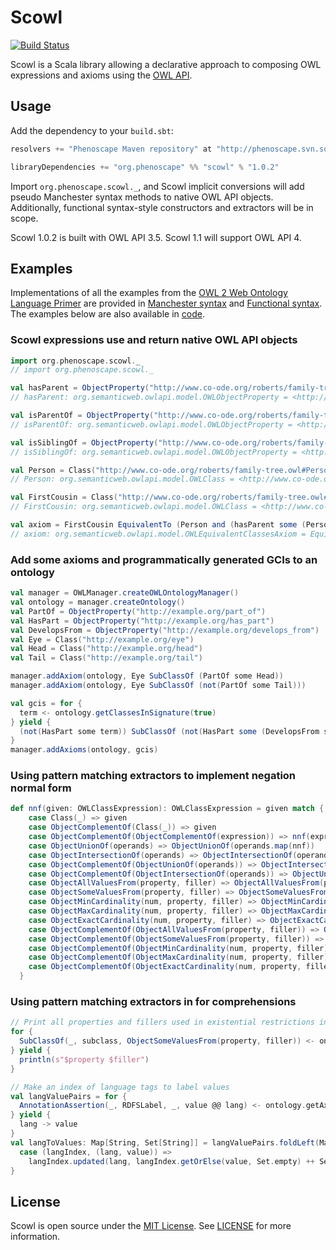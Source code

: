# Scowl

[![Build Status](https://secure.travis-ci.org/phenoscape/scowl.png)](http://travis-ci.org/phenoscape/scowl)

Scowl is a Scala library allowing a declarative approach to composing OWL expressions and axioms using the [OWL API](http://owlapi.sourceforge.net).

## Usage

Add the dependency to your `build.sbt`:

```scala
resolvers += "Phenoscape Maven repository" at "http://phenoscape.svn.sourceforge.net/svnroot/phenoscape/trunk/maven/repository"

libraryDependencies += "org.phenoscape" %% "scowl" % "1.0.2"
```

Import `org.phenoscape.scowl._`, and Scowl implicit conversions will add pseudo Manchester syntax methods to native OWL API objects. Additionally, functional syntax-style constructors and extractors will be in scope.

Scowl 1.0.2 is built with OWL API 3.5. Scowl 1.1 will support OWL API 4.

## Examples
Implementations of all the examples from the [OWL 2 Web Ontology Language 
Primer](https://www.w3.org/TR/owl2-primer/) are provided in [Manchester syntax](https://github.com/phenoscape/scowl/blob/master/src/main/scala/org/phenoscape/scowl/example/OWL2PrimerManchester.scala) and [Functional syntax](https://github.com/phenoscape/scowl/blob/master/src/main/scala/org/phenoscape/scowl/example/OWL2PrimerFunctional.scala). The examples below are also available in 
[code](https://github.com/phenoscape/scowl/blob/master/src/main/scala/org/phenoscape/scowl/example/ReadMeExamples.scala).

### Scowl expressions use and return native OWL API objects
```scala
import org.phenoscape.scowl._
// import org.phenoscape.scowl._

val hasParent = ObjectProperty("http://www.co-ode.org/roberts/family-tree.owl#hasParent")
// hasParent: org.semanticweb.owlapi.model.OWLObjectProperty = <http://www.co-ode.org/roberts/family-tree.owl#hasParent>

val isParentOf = ObjectProperty("http://www.co-ode.org/roberts/family-tree.owl#isParentOf")
// isParentOf: org.semanticweb.owlapi.model.OWLObjectProperty = <http://www.co-ode.org/roberts/family-tree.owl#isParentOf>

val isSiblingOf = ObjectProperty("http://www.co-ode.org/roberts/family-tree.owl#isSiblingOf")
// isSiblingOf: org.semanticweb.owlapi.model.OWLObjectProperty = <http://www.co-ode.org/roberts/family-tree.owl#isSiblingOf>

val Person = Class("http://www.co-ode.org/roberts/family-tree.owl#Person")
// Person: org.semanticweb.owlapi.model.OWLClass = <http://www.co-ode.org/roberts/family-tree.owl#Person>

val FirstCousin = Class("http://www.co-ode.org/roberts/family-tree.owl#FirstCousin")
// FirstCousin: org.semanticweb.owlapi.model.OWLClass = <http://www.co-ode.org/roberts/family-tree.owl#FirstCousin>

val axiom = FirstCousin EquivalentTo (Person and (hasParent some (Person and (isSiblingOf some (Person and (isParentOf some Person))))))
// axiom: org.semanticweb.owlapi.model.OWLEquivalentClassesAxiom = EquivalentClasses(<http://www.co-ode.org/roberts/family-tree.owl#FirstCousin> ObjectIntersectionOf(<http://www.co-ode.org/roberts/family-tree.owl#Person> ObjectSomeValuesFrom(<http://www.co-ode.org/roberts/family-tree.owl#hasParent> ObjectIntersectionOf(<http://www.co-ode.org/roberts/family-tree.owl#Person> ObjectSomeValuesFrom(<http://www.co-ode.org/roberts/family-tree.owl#isSiblingOf> ObjectIntersectionOf(<http://www.co-ode.org/roberts/family-tree.owl#Person> ObjectSomeValuesFrom(<http://www.co-ode.org/roberts/family-tree.owl#isParentOf> <http://www.co-ode.org/roberts/family-tree.owl#Person>)))))) )
```
### Add some axioms and programmatically generated GCIs to an ontology
```scala
val manager = OWLManager.createOWLOntologyManager()
val ontology = manager.createOntology()
val PartOf = ObjectProperty("http://example.org/part_of")
val HasPart = ObjectProperty("http://example.org/has_part")
val DevelopsFrom = ObjectProperty("http://example.org/develops_from")
val Eye = Class("http://example.org/eye")
val Head = Class("http://example.org/head")
val Tail = Class("http://example.org/tail")

manager.addAxiom(ontology, Eye SubClassOf (PartOf some Head))
manager.addAxiom(ontology, Eye SubClassOf (not(PartOf some Tail)))

val gcis = for {
  term <- ontology.getClassesInSignature(true)
} yield {
  (not(HasPart some term)) SubClassOf (not(HasPart some (DevelopsFrom some term)))
}
manager.addAxioms(ontology, gcis)
```

### Using pattern matching extractors to implement negation normal form
```scala
def nnf(given: OWLClassExpression): OWLClassExpression = given match {
    case Class(_) => given
    case ObjectComplementOf(Class(_)) => given
    case ObjectComplementOf(ObjectComplementOf(expression)) => nnf(expression)
    case ObjectUnionOf(operands) => ObjectUnionOf(operands.map(nnf))
    case ObjectIntersectionOf(operands) => ObjectIntersectionOf(operands.map(nnf))
    case ObjectComplementOf(ObjectUnionOf(operands)) => ObjectIntersectionOf(operands.map(c => nnf(ObjectComplementOf(c))))
    case ObjectComplementOf(ObjectIntersectionOf(operands)) => ObjectUnionOf(operands.map(c => nnf(ObjectComplementOf(c))))
    case ObjectAllValuesFrom(property, filler) => ObjectAllValuesFrom(property, nnf(filler))
    case ObjectSomeValuesFrom(property, filler) => ObjectSomeValuesFrom(property, nnf(filler))
    case ObjectMinCardinality(num, property, filler) => ObjectMinCardinality(num, property, nnf(filler))
    case ObjectMaxCardinality(num, property, filler) => ObjectMaxCardinality(num, property, nnf(filler))
    case ObjectExactCardinality(num, property, filler) => ObjectExactCardinality(num, property, nnf(filler))
    case ObjectComplementOf(ObjectAllValuesFrom(property, filler)) => ObjectSomeValuesFrom(property, nnf(ObjectComplementOf(filler)))
    case ObjectComplementOf(ObjectSomeValuesFrom(property, filler)) => ObjectAllValuesFrom(property, nnf(ObjectComplementOf(filler)))
    case ObjectComplementOf(ObjectMinCardinality(num, property, filler)) => ObjectMaxCardinality(math.max(num - 1, 0), property, filler)
    case ObjectComplementOf(ObjectMaxCardinality(num, property, filler)) => ObjectMinCardinality(num + 1, property, filler)
    case ObjectComplementOf(ObjectExactCardinality(num, property, filler)) => ObjectUnionOf(ObjectMinCardinality(num + 1, property, filler), ObjectMaxCardinality(math.max(num - 1, 0), property, filler))
  }
```

### Using pattern matching extractors in for comprehensions
```scala
// Print all properties and fillers used in existential restrictions in subclass axioms
for {
  SubClassOf(_, subclass, ObjectSomeValuesFrom(property, filler)) <- ontology.getAxioms
} yield {
  println(s"$property $filler")
}

// Make an index of language tags to label values
val langValuePairs = for {
  AnnotationAssertion(_, RDFSLabel, _, value @@ lang) <- ontology.getAxioms
} yield {
  lang -> value
}
val langToValues: Map[String, Set[String]] = langValuePairs.foldLeft(Map.empty[String, Set[String]]) {
  case (langIndex, (lang, value)) =>
    langIndex.updated(lang, langIndex.getOrElse(value, Set.empty) ++ Set(value))
}
```

## License

Scowl is open source under the [MIT License](http://opensource.org/licenses/MIT).  See [LICENSE](LICENSE) for more information.
